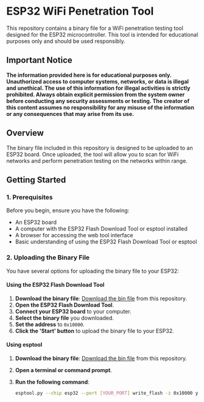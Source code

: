 # ESP32 WiFi Penetration Tool

This repository contains a binary file for a WiFi penetration testing tool designed for the ESP32 microcontroller. This tool is intended for educational purposes only and should be used responsibly. 

## Important Notice

**The information provided here is for educational purposes only. Unauthorized access to computer systems, networks, or data is illegal and unethical. The use of this information for illegal activities is strictly prohibited. Always obtain explicit permission from the system owner before conducting any security assessments or testing. The creator of this content assumes no responsibility for any misuse of the information or any consequences that may arise from its use.**

## Overview

The binary file included in this repository is designed to be uploaded to an ESP32 board. Once uploaded, the tool will allow you to scan for WiFi networks and perform penetration testing on the networks within range.

## Getting Started

### 1. Prerequisites

Before you begin, ensure you have the following:

- An ESP32 board
- A computer with the ESP32 Flash Download Tool or esptool installed
- A browser for accessing the web tool interface
- Basic understanding of using the ESP32 Flash Download Tool or esptool

### 2. Uploading the Binary File

You have several options for uploading the binary file to your ESP32:

#### Using the ESP32 Flash Download Tool

1. **Download the binary file**: [Download the bin file](https://github.com/YourUsername/YourRepository/blob/main/yourfile.bin) from this repository.
2. **Open the ESP32 Flash Download Tool**.
3. **Connect your ESP32 board** to your computer.
4. **Select the binary file** you downloaded.
5. **Set the address** to `0x10000`.
6. **Click the 'Start' button** to upload the binary file to your ESP32.

#### Using esptool

1. **Download the binary file**: [Download the bin file](https://github.com/YourUsername/YourRepository/blob/main/yourfile.bin) from this repository.
2. **Open a terminal or command prompt**.
3. **Run the following command**:

   ```bash
   esptool.py --chip esp32 --port [YOUR_PORT] write_flash -z 0x10000 yourfile.bin
